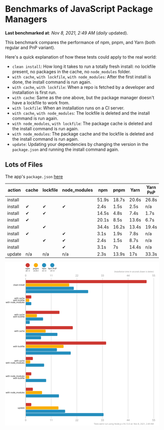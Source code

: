 # Benchmarks of JavaScript Package Managers

**Last benchmarked at**: _Nov 8, 2021, 2:49 AM_ (_daily_ updated).

This benchmark compares the performance of npm, pnpm, and Yarn (both regular and PnP variant).

Here's a quick explanation of how these tests could apply to the real world:

- `clean install`: How long it takes to run a totally fresh install: no lockfile present, no packages in the cache, no `node_modules` folder.
- `with cache`, `with lockfile`, `with node_modules`: After the first install is done, the install command is run again.
- `with cache`, `with lockfile`: When a repo is fetched by a developer and installation is first run.
- `with cache`: Same as the one above, but the package manager doesn't have a lockfile to work from.
- `with lockfile`: When an installation runs on a CI server.
- `with cache`, `with node_modules`: The lockfile is deleted and the install command is run again.
- `with node_modules`, `with lockfile`: The package cache is deleted and the install command is run again.
- `with node_modules`: The package cache and the lockfile is deleted and the install command is run again.
- `update`: Updating your dependencies by changing the version in the `package.json` and running the install command again.

## Lots of Files

The app's `package.json` [here](https://github.com/pnpm/pnpm.github.io/blob/main/benchmarks/fixtures/alotta-files/package.json)

| action  | cache | lockfile | node_modules| npm | pnpm | Yarn | Yarn PnP |
| ---     | ---   | ---      | ---         | --- | ---  | ---  | ---      |
| install |       |          |             | 51.9s | 18.7s | 20.6s | 26.8s |
| install | ✔     | ✔        | ✔           | 2.4s | 1.5s | 2.5s | n/a |
| install | ✔     | ✔        |             | 14.5s | 4.8s | 7.4s | 1.7s |
| install | ✔     |          |             | 20.1s | 8.5s | 13.6s | 6.7s |
| install |       | ✔        |             | 34.4s | 16.2s | 13.4s | 19.4s |
| install | ✔     |          | ✔           | 3.1s | 1.9s | 7.8s | n/a |
| install |       | ✔        | ✔           | 2.4s | 1.5s | 8.7s | n/a |
| install |       |          | ✔           | 3.1s | 7s | 14.4s | n/a |
| update  | n/a | n/a | n/a | 2.3s | 13.9s | 17s | 33.3s |

![Graph of the alotta-files results](../../static/img/benchmarks/alotta-files.svg)